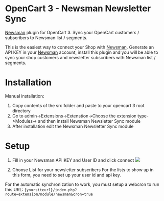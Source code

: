 # OpenCart 3 - Newsman Newsletter Sync
[Newsman](https://www.newsmanapp.com) plugin for OpenCart 3. Sync your OpenCart customers / subscribers to Newsman list / segments.

This is the easiest way to connect your Shop with [Newsman](https://www.newsmanapp.com).
Generate an API KEY in your [Newsman](https://www.newsmanapp.com) account, install this plugin and you will be able to sync your shop customers and newsletter subscribers with Newsman list / segments.

# Installation
Manual installation:
1.  Copy contents of the src folder and paste to your opencart 3 root directory
2.  Go to admin->Extensions->Extenstion->Choose the extension type->Modules-> and then install Newsman Newsletter Sync module
3.  After installation edit the Newsman Newsletter Sync module

# Setup
1. Fill in your Newsman API KEY and User ID and click connect
![](https://raw.githubusercontent.com/Newsman/OpenCart3-Newsman/master/assets/api-setup-screen-opencart3.png)

2. Choose List for your newsletter subscribers
For the lists to show up in this form, you need to set up your user id and api key.

For the automatic synchronization to work, you must setup a webcron to run this URL:
`{yoursiteurl}/index.php?route=extension/module/newsman&cron=true`
